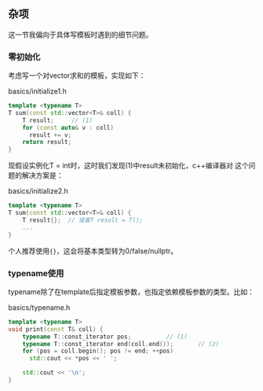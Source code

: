 ## 杂项
这一节我偏向于具体写模板时遇到的细节问题。

### 零初始化
考虑写一个对vector求和的模板，实现如下：

basics/initialize1.h
``` c++
template <typename T>
T sum(const std::vector<T>& coll) {
    T result;     // (1)
    for (const auto& v : coll)
      result += v;
    return result;
}
```

现假设实例化T = int时，这时我们发现(1)中result未初始化，c++编译器对
这个问题的解决方案是：

basics/initialize2.h
``` c++
template <typename T>
T sum(const std::vector<T>& coll) {
    T result{};  // 或者T result = T();
    ...
}
```
个人推荐使用`{}`，这会将基本类型转为0/false/nullptr。

### typename使用
typename除了在template后指定模板参数，也指定依赖模板参数的类型。比如：

basics/typename.h
``` c++
template <typename T>
void print(const T& coll) {
    typename T::const_iterator pos;          // (1)
    typename T::const_iterator end(coll.end());       // (2)
    for (pos = coll.begin(); pos != end; ++pos)
      std::cout << *pos << ' ';

    std::cout << '\n';
}
```